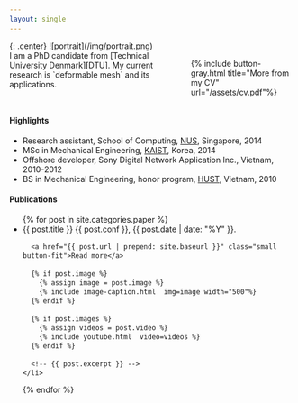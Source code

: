 ```yaml
---
layout: single
---
```



<div class="row">
<div class="large-4 medium-4 columns" markdown="1">
  {: .center}
  ![portrait](/img/portrait.png)
</div><div class="large-8 medium-8 columns" markdown="1">
  I am a PhD candidate from [Technical University Denmark][DTU]. My current research is `deformable mesh` and its applications.

  {% include button-gray.html title="More from my CV" url="/assets/cv.pdf"%}
</div>
</div>


#### Highlights
* Research assistant, School of Computing, [NUS][NUS], Singapore, 2014
* MSc in Mechanical Engineering, [KAIST][Kaist], Korea, 2014
* Offshore developer, Sony Digital Network Application Inc., Vietnam, 2010-2012
* BS in Mechanical Engineering, honor program, [HUST][Hust], Vietnam, 2010

#### Publications
<ul class="post-list">
  {% for post in site.categories.paper %}
    <li>
      <!-- <a href="{{ post.url | prepend: site.baseurl }}">{{ post.title }}</a> -->
      {{ post.title }}
      <span class="paper-meta"> {{ post.conf }}, {{ post.date | date: "%Y" }}. </span>

      <a href="{{ post.url | prepend: site.baseurl }}" class="small button-fit">Read more</a>

      {% if post.image %}
        {% assign image = post.image %}
        {% include image-caption.html  img=image width="500"%}
      {% endif %}

      {% if post.images %}
        {% assign videos = post.video %}
        {% include youtube.html  video=videos %}
      {% endif %}

      <!-- {{ post.excerpt }} -->
    </li>
  {% endfor %}
</ul>

[DTU]: http://www.dtu.dk
[Kaist]: http://www.kaist.edu/html/en/index.html
[Hust]: http://en.hust.edu.vn/home
[NUS]: http://www.nus.edu.sg
[cv]: /assets/cv.pdf
